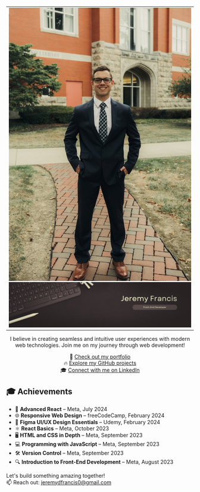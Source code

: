 <table>
  <tr>
    <td align="center">
      <img src="GithubBanner3.jpg" alt="Photo of me">
      <img src="Banner.png" alt="Web Developer" width="600">
    </td>
  </tr>
</table>



<p align="center">
  I believe in creating seamless and intuitive user experiences with modern web technologies. Join me on my journey through web development!
</p>

<p align="center">
  🌟 <a href="https://jeremydfrancis.dev">Check out my portfolio</a><br>
  🔥 <a href="https://github.com/Jeremydfrancis">Explore my GitHub projects</a><br>
  🎓 <a href="https://www.linkedin.com/in/jeremy-francis-022499279/">Connect with me on LinkedIn</a>
</p>


## 🎓 Achievements

- 🎯 **Advanced React** – Meta, July 2024
- 🌐 **Responsive Web Design** – freeCodeCamp, February 2024
- 🎨 **Figma UI/UX Design Essentials** – Udemy, February 2024
- ⚛️ **React Basics** – Meta, October 2023
- 🖥️ **HTML and CSS in Depth** – Meta, September 2023
- 💻 **Programming with JavaScript** – Meta, September 2023
- 🛠️ **Version Control** – Meta, September 2023
- 🔍 **Introduction to Front-End Development** – Meta, August 2023

Let's build something amazing together!  
📫 Reach out: [jeremydfrancis0@gmail.com](mailto:jeremydfrancis0@gmail.com)
